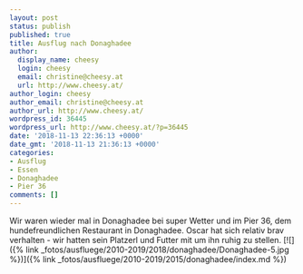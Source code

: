 ```yaml
---
layout: post
status: publish
published: true
title: Ausflug nach Donaghadee
author:
  display_name: cheesy
  login: cheesy
  email: christine@cheesy.at
  url: http://www.cheesy.at/
author_login: cheesy
author_email: christine@cheesy.at
author_url: http://www.cheesy.at/
wordpress_id: 36445
wordpress_url: http://www.cheesy.at/?p=36445
date: '2018-11-13 22:36:13 +0000'
date_gmt: '2018-11-13 21:36:13 +0000'
categories:
- Ausflug
- Essen
- Donaghadee
- Pier 36
comments: []
---
```

Wir waren wieder mal in Donaghadee bei super Wetter und im Pier 36, dem hundefreundlichen Restaurant in Donaghadee.
Oscar hat sich relativ brav verhalten - wir hatten sein Platzerl und Futter mit um ihn ruhig zu stellen.
[![]({% link _fotos/ausfluege/2010-2019/2018/donaghadee/Donaghadee-5.jpg %})]({% link _fotos/ausfluege/2010-2019/2015/donaghadee/index.md %})

